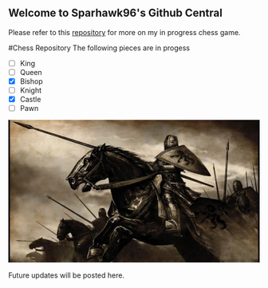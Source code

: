 ## Welcome to Sparhawk96's Github Central

Please refer to this [repository](https://github.com/Sparhawk96/Public-Repository) for more on my in progress chess game. 

#Chess Repository
The following pieces are in progess

- [ ] King
- [ ] Queen
- [X] Bishop
- [ ] Knight
- [X] Castle
- [ ] Pawn

![Image of Knight](10_Medieval_Knight_Facts-770x437.jpg)

Future updates will be posted here.
